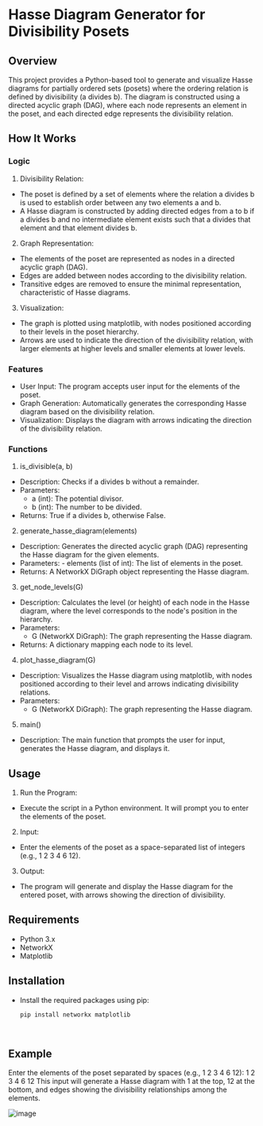 # Hasse Diagram Generator for Divisibility Posets

## Overview
This project provides a Python-based tool to generate and visualize Hasse diagrams for partially ordered sets (posets) where the ordering relation is defined by divisibility (a divides b). The diagram is constructed using a directed acyclic graph (DAG), where each node represents an element in the poset, and each directed edge represents the divisibility relation.

## How It Works
### Logic
1.	Divisibility Relation:
- The poset is defined by a set of elements where the relation a divides b is used to establish order between any two elements a and b.
- A Hasse diagram is constructed by adding directed edges from a to b if a divides b and no intermediate element exists such that a divides that element and that element divides b.

2.	Graph Representation:
- The elements of the poset are represented as nodes in a directed acyclic graph (DAG).
- Edges are added between nodes according to the divisibility relation.
- Transitive edges are removed to ensure the minimal representation, characteristic of Hasse diagrams.

3.	Visualization:
- The graph is plotted using matplotlib, with nodes positioned according to their levels in the poset hierarchy.
- Arrows are used to indicate the direction of the divisibility relation, with larger elements at higher levels and smaller elements at lower levels.

### Features
- User Input: The program accepts user input for the elements of the poset.
- Graph Generation: Automatically generates the corresponding Hasse diagram based on the divisibility relation.
- Visualization: Displays the diagram with arrows indicating the direction of the divisibility relation.
  
### Functions

1.	 is_divisible(a, b)
- Description: Checks if a divides b without a remainder.
- Parameters:
   - a (int): The potential divisor.
   - b (int): The number to be divided.
- Returns: True if a divides b, otherwise False.

2.	 generate_hasse_diagram(elements)
- Description: Generates the directed acyclic graph (DAG) representing the Hasse diagram for the given elements.
- Parameters:
      - elements (list of int): The list of elements in the poset.
- Returns: A NetworkX DiGraph object representing the Hasse diagram.

3.	 get_node_levels(G)
- Description: Calculates the level (or height) of each node in the Hasse diagram, where the level corresponds to the node's position in the hierarchy.
- Parameters:
     - G (NetworkX DiGraph): The graph representing the Hasse diagram. 
- Returns: A dictionary mapping each node to its level.

4.	plot_hasse_diagram(G)
- Description: Visualizes the Hasse diagram using matplotlib, with nodes positioned according to their level and arrows indicating divisibility relations.
- Parameters:
    - G (NetworkX DiGraph): The graph representing the Hasse diagram.

5.	main()
- Description: The main function that prompts the user for input, generates the Hasse diagram, and displays it.
  
## Usage
1.	Run the Program:
- Execute the script in a Python environment. It will prompt you to enter the elements of the poset.

2.	Input:
- Enter the elements of the poset as a space-separated list of integers (e.g., 1 2 3 4 6 12).

3.	Output:
- The program will generate and display the Hasse diagram for the entered poset, with arrows showing the direction of divisibility.

## Requirements
- Python 3.x
- NetworkX
- Matplotlib

## Installation
- Install the required packages using pip:
  ```bash
  pip install networkx matplotlib

 
## Example
Enter the elements of the poset separated by spaces (e.g., 1 2 3 4 6 12): 1 2 3 4 6 12
This input will generate a Hasse diagram with 1 at the top, 12 at the bottom, and edges showing the divisibility relationships among the elements.
 
![image](https://github.com/user-attachments/assets/9ee1ef82-285d-4354-af80-1b3c8e87d8ed)
